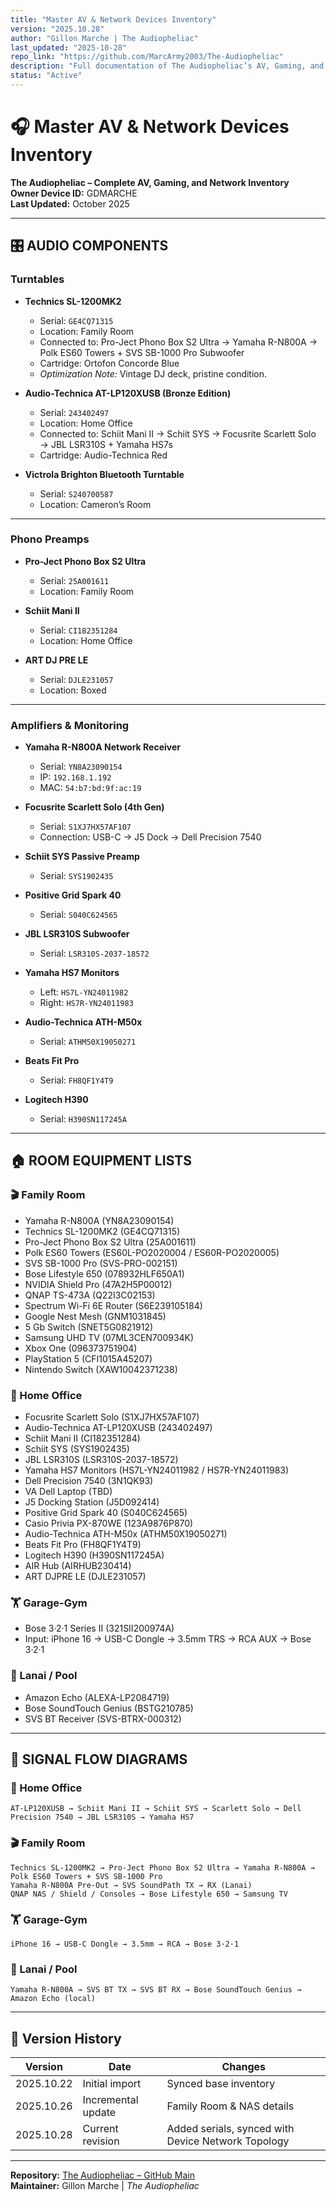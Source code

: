 ```yaml
---
title: "Master AV & Network Devices Inventory"
version: "2025.10.28"
author: "Gillon Marche | The Audiopheliac"
last_updated: "2025-10-28"
repo_link: "https://github.com/MarcArmy2003/The-Audiopheliac"
description: "Full documentation of The Audiopheliac’s AV, Gaming, and Network ecosystem with optimization notes, serial numbers, and signal flow schematics."
status: "Active"
---
```


# 🎧 Master AV & Network Devices Inventory
**The Audiopheliac – Complete AV, Gaming, and Network Inventory**  
**Owner Device ID:** GDMARCHE  
**Last Updated:** October 2025  

---

## 🎛️ AUDIO COMPONENTS

### Turntables

* **Technics SL-1200MK2**  
  * Serial: `GE4CQ71315`  
  * Location: Family Room  
  * Connected to: Pro-Ject Phono Box S2 Ultra → Yamaha R-N800A → Polk ES60 Towers + SVS SB-1000 Pro Subwoofer  
  * Cartridge: Ortofon Concorde Blue  
  * *Optimization Note:* Vintage DJ deck, pristine condition.

* **Audio-Technica AT-LP120XUSB (Bronze Edition)**  
  * Serial: `243402497`  
  * Location: Home Office  
  * Connected to: Schiit Mani II → Schiit SYS → Focusrite Scarlett Solo → JBL LSR310S + Yamaha HS7s  
  * Cartridge: Audio-Technica Red  

* **Victrola Brighton Bluetooth Turntable**  
  * Serial: `S240700587`  
  * Location: Cameron’s Room  

---

### Phono Preamps

* **Pro-Ject Phono Box S2 Ultra**  
  * Serial: `25A001611`  
  * Location: Family Room  

* **Schiit Mani II**  
  * Serial: `CI182351284`  
  * Location: Home Office  

* **ART DJ PRE LE**  
  * Serial: `DJLE231057`  
  * Location: Boxed  

---

### Amplifiers & Monitoring

* **Yamaha R-N800A Network Receiver**  
  * Serial: `YN8A23090154`  
  * IP: `192.168.1.192`  
  * MAC: `54:b7:bd:9f:ac:19`

* **Focusrite Scarlett Solo (4th Gen)**  
  * Serial: `S1XJ7HX57AF107`  
  * Connection: USB-C → J5 Dock → Dell Precision 7540  

* **Schiit SYS Passive Preamp**  
  * Serial: `SYS1902435`

* **Positive Grid Spark 40**  
  * Serial: `S040C624565`

* **JBL LSR310S Subwoofer**  
  * Serial: `LSR310S-2037-18572`

* **Yamaha HS7 Monitors**  
  * Left: `HS7L-YN24011982`  
  * Right: `HS7R-YN24011983`

* **Audio-Technica ATH-M50x**  
  * Serial: `ATHM50X19050271`

* **Beats Fit Pro**  
  * Serial: `FH8QF1Y4T9`

* **Logitech H390**  
  * Serial: `H390SN117245A`

---

## 🏠 ROOM EQUIPMENT LISTS

### 🎬 Family Room
- Yamaha R-N800A (YN8A23090154)  
- Technics SL-1200MK2 (GE4CQ71315)  
- Pro-Ject Phono Box S2 Ultra (25A001611)  
- Polk ES60 Towers (ES60L-PO2020004 / ES60R-PO2020005)  
- SVS SB-1000 Pro (SVS-PRO-002151)  
- Bose Lifestyle 650 (078932HLF650A1)  
- NVIDIA Shield Pro (47A2H5P00012)  
- QNAP TS-473A (Q22I3C02153)  
- Spectrum Wi-Fi 6E Router (S6E239105184)  
- Google Nest Mesh (GNM1031845)  
- 5 Gb Switch (SNET5G0821912)  
- Samsung UHD TV (07ML3CEN700934K)  
- Xbox One (096373751904)  
- PlayStation 5 (CFI1015A45207)  
- Nintendo Switch (XAW10042371238)

### 💼 Home Office
- Focusrite Scarlett Solo (S1XJ7HX57AF107)  
- Audio-Technica AT-LP120XUSB (243402497)  
- Schiit Mani II (CI182351284)  
- Schiit SYS (SYS1902435)  
- JBL LSR310S (LSR310S-2037-18572)  
- Yamaha HS7 Monitors (HS7L-YN24011982 / HS7R-YN24011983)  
- Dell Precision 7540 (3N1QK93)  
- VA Dell Laptop (TBD)  
- J5 Docking Station (J5D092414)  
- Positive Grid Spark 40 (S040C624565)  
- Casio Privia PX-870WE (123A9876P870)  
- Audio-Technica ATH-M50x (ATHM50X19050271)  
- Beats Fit Pro (FH8QF1Y4T9)  
- Logitech H390 (H390SN117245A)  
- AIR Hub (AIRHUB230414)  
- ART DJPRE LE (DJLE231057)

### 🏋️ Garage-Gym
- Bose 3·2·1 Series II (321SII200974A)  
- Input: iPhone 16 → USB-C Dongle → 3.5mm TRS → RCA AUX → Bose 3·2·1  

### 🌴 Lanai / Pool
- Amazon Echo (ALEXA-LP2084719)  
- Bose SoundTouch Genius (BSTG210785)  
- SVS BT Receiver (SVS-BTRX-000312)  

---

## 🔗 SIGNAL FLOW DIAGRAMS

### 🏢 Home Office
```
AT-LP120XUSB → Schiit Mani II → Schiit SYS → Scarlett Solo → Dell Precision 7540 → JBL LSR310S → Yamaha HS7
```

### 🎬 Family Room
```
Technics SL-1200MK2 → Pro-Ject Phono Box S2 Ultra → Yamaha R-N800A → Polk ES60 Towers + SVS SB-1000 Pro
Yamaha R-N800A Pre-Out → SVS SoundPath TX → RX (Lanai)
QNAP NAS / Shield / Consoles → Bose Lifestyle 650 → Samsung TV
```

### 🏋️ Garage-Gym
```
iPhone 16 → USB-C Dongle → 3.5mm → RCA → Bose 3·2·1
```

### 🌴 Lanai / Pool
```
Yamaha R-N800A → SVS BT TX → SVS BT RX → Bose SoundTouch Genius → Amazon Echo (local)
```

---

## 🧾 Version History
| Version | Date | Changes |
|----------|------|----------|
| 2025.10.22 | Initial import | Synced base inventory |
| 2025.10.26 | Incremental update | Family Room & NAS details |
| 2025.10.28 | Current revision | Added serials, synced with Device Network Topology |

---

**Repository:** [The Audiopheliac – GitHub Main](https://github.com/MarcArmy2003/The-Audiopheliac)  
**Maintainer:** Gillon Marche | *The Audiopheliac*

